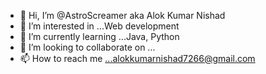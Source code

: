 - 👋 Hi, I’m @AstroScreamer aka Alok Kumar Nishad
- 👀 I’m interested in ...Web development
- 🌱 I’m currently learning ...Java, Python
- 💞️ I’m looking to collaborate on ...
- 📫 How to reach me ...alokkumarnishad7266@gmail.com

<!---
AstroScreamer/AstroScreamer is a ✨ special ✨ repository because its `README.md` (this file) appears on your GitHub profile.
You can click the Preview link to take a look at your changes.
--->
